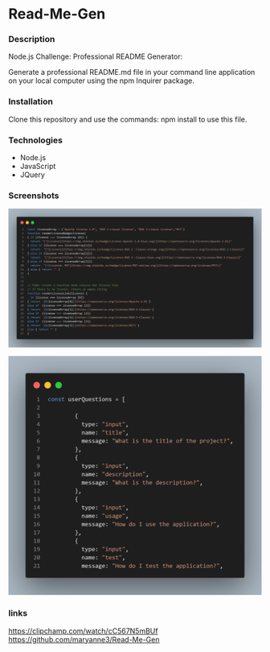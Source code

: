 # Read-Me-Gen

### Description 

Node.js Challenge: Professional README Generator:

Generate a professional README.md file in your command line application on your local computer using the npm Inquirer package. 

### Installation 

Clone this repository and use the commands: 
npm install to use this file.

### Technologies 

* Node.js
* JavaScript
* JQuery 

### Screenshots 

![Alt text](IMG/liceq.png)

![Alt text](IMG/userq.png)

### links

https://clipchamp.com/watch/cC567N5mBUf
https://github.com/maryanne3/Read-Me-Gen



